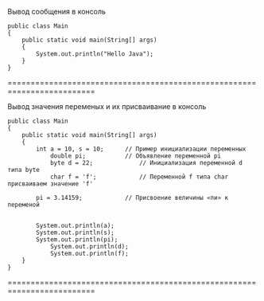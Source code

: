 Вывод сообщения в консоль
```
public class Main
{
	public static void main(String[] args)
	{
		System.out.println("Hello Java");   
	}
}
```

=========================================================================

Вывод значения переменых и их присваивание в консоль

```
public class Main
{
	public static void main(String[] args)
	{
		int a = 10, s = 10;	     // Пример инициализации переменных
	        double pi;		     // Объявление переменной pi
       		byte d = 22;		     // Инициализация переменной d типа byte
        	char f = 'f';		     // Переменной f типа char присваиваем значение 'f'

		pi = 3.14159;		     // Присвоение величины «пи» к переменой


	   	System.out.println(a);
		System.out.println(s);
		System.out.println(pi);
	    	System.out.println(d);
	    	System.out.println(f);
	}
}
```
         
=========================================================================
